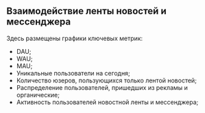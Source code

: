 ##  Взаимодействие ленты новостей и мессенджера

Здесь размещены графики ключевых метрик: 
- DAU;
- WAU; 
- MAU;
- Уникальные пользователи на сегодня; 
- Количество юзеров, пользующихся только лентой новостей; 
- Распределение пользователей, пришедших из рекламы и органические; 
- Активность пользователей новостной ленты и мессенджера;
